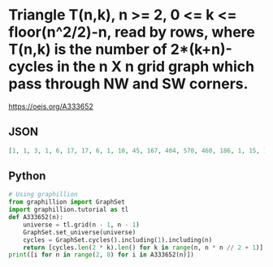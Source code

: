 # Triangle T\(n,k\), n \>\= 2, 0 <\= k <\= floor\(n^2/2\)\-n, read by rows, where T\(n,k\) is the number of 2\*\(k\+n\)\-cycles in the n X n grid graph which pass through NW and SW corners\.
https://oeis.org/A333652
## JSON
```JSON
[1, 1, 3, 1, 6, 17, 17, 6, 1, 10, 45, 167, 404, 570, 460, 186, 1, 15, 100, 506, 2164, 7726, 20483, 39401, 56015, 57632, 37450, 10340, 1072, 1, 21, 196, 1316, 7066, 33983, 147377, 546400, 1656592, 4099732, 8394433, 14227675, 19443270, 20239262, 14767415, 7007270, 1926990, 230440]
```
## Python
```Python
# Using graphillion
from graphillion import GraphSet
import graphillion.tutorial as tl
def A333652(n):
    universe = tl.grid(n - 1, n - 1)
    GraphSet.set_universe(universe)
    cycles = GraphSet.cycles().including(1).including(n)
    return [cycles.len(2 * k).len() for k in range(n, n * n // 2 + 1)]
print([i for n in range(2, 8) for i in A333652(n)])
```
